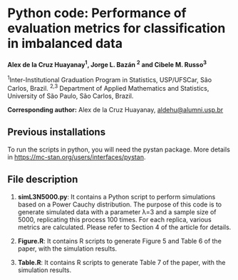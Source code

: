 # Python code: Performance of evaluation metrics for classification in imbalanced data

**Alex de la Cruz Huayanay<sup>1</sup>, Jorge L. Bazán <sup>2</sup> and Cibele M. Russo<sup>3</sup>**

<sup>1</sup>Inter-Institutional Graduation Program in Statistics, USP/UFSCar,
São Carlos, Brazil.
<sup>2,3</sup> Department of Applied Mathematics and Statistics, University of São
Paulo, São Carlos, Brazil.

**Corresponding author:** Alex de la Cruz Huayanay, aldehu@alumni.usp.br

## Previous installations
To run the scripts in python, you will need the pystan package. More details in https://mc-stan.org/users/interfaces/pystan.

## File description

1. **simL3N5000.py**:
It contains a Python script to perform simulations based on a Power Cauchy distribution. The purpose of this code is to generate simulated data with a parameter λ=3 and a sample size of 5000, replicating this process 100 times. For each replica, various metrics are calculated. Please refer to Section 4 of the article for details.

2. **Figure.R**: It contains R scripts to generate Figure 5 and Table 6 of the paper, with the simulation results.
   
4. **Table.R**: It contains R scripts to generate Table 7 of the paper, with the simulation results.
